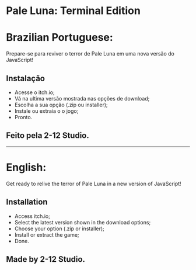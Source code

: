 # Pale Luna: Terminal Edition

# Brazilian Portuguese:
Prepare-se para reviver o terror de Pale Luna em uma nova versão do JavaScript!

## Instalação

- Acesse o itch.io;
- Vá na ultima versão mostrada nas opções de download;
- Escolha a sua opção (.zip ou installer);
- Instale ou extraia o o jogo;
- Pronto.

## Feito pela 2-12 Studio.

-----------------------------------------------

# English:
Get ready to relive the terror of Pale Luna in a new version of JavaScript!

## Installation

- Access itch.io;
- Select the latest version shown in the download options;
- Choose your option (.zip or installer);
- Install or extract the game;
- Done.

## Made by 2-12 Studio.
